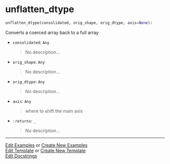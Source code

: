 # <a id="McUtils.Numputils.Misc.unflatten_dtype">unflatten_dtype</a>

```python
unflatten_dtype(consolidated, orig_shape, orig_dtype, axis=None): 
```
Converts a coerced array back to a full array
- `consolidated`: `Any`
    >No description...
- `orig_shape`: `Any`
    >No description...
- `orig_dtype`: `Any`
    >No description...
- `axis`: `Any`
    >where to shift the main axis
- `:returns`: `_`
    >No description... 




___

[Edit Examples](https://github.com/McCoyGroup/McUtils/edit/edit/ci/examples/McUtils/Numputils/Misc/unflatten_dtype.md) or 
[Create New Examples](https://github.com/McCoyGroup/McUtils/new/edit/?filename=ci/examples/McUtils/Numputils/Misc/unflatten_dtype.md) <br/>
[Edit Template](https://github.com/McCoyGroup/McUtils/edit/edit/ci/docs/McUtils/Numputils/Misc/unflatten_dtype.md) or 
[Create New Template](https://github.com/McCoyGroup/McUtils/new/edit/?filename=ci/docs/templates/McUtils/Numputils/Misc/unflatten_dtype.md) <br/>
[Edit Docstrings](https://github.com/McCoyGroup/McUtils/edit/edit/McUtils/Numputils/Misc.py?message=Update%20Docs)